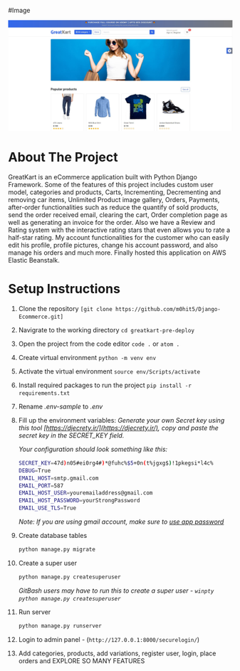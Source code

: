 #Image

![Alt text](https://github.com/m0hit5/Django-Ecommerce/blob/main/media/greatkart-screenshot.jpg)

# About The Project
GreatKart is an eCommerce application built with Python Django Framework. Some of the features of this project includes custom user model, categories and products, Carts, Incrementing, Decrementing and removing car items, Unlimited Product image gallery, Orders, Payments, after-order functionalities such as reduce the quantify of sold products, send the order received email, clearing the cart, Order completion page as well as generating an invoice for the order. Also we have a Review and Rating system with the interactive rating stars that even allows you to rate a half-star rating. My account functionalities for the customer who can easily edit his profile, profile pictures, change his account password, and also manage his orders and much more. Finally hosted this application on AWS Elastic Beanstalk.

# Setup Instructions

1. Clone the repository `[git clone https://github.com/m0hit5/Django-Ecommerce.git]`
3. Navigrate to the working directory `cd greatkart-pre-deploy`
4. Open the project from the code editor `code .` or `atom .`
5. Create virtual environment `python -m venv env`
6. Activate the virtual environment `source env/Scripts/activate`
7. Install required packages to run the project `pip install -r requirements.txt`
8. Rename _.env-sample_ to _.env_
9. Fill up the environment variables:
    _Generate your own Secret key using this tool [https://djecrety.ir/](https://djecrety.ir/), copy and paste the secret key in the SECRET_KEY field._

    _Your configuration should look something like this:_
    ```sh
    SECRET_KEY=47d)n05#ei0rg4#)*@fuhc%$5+0n(t%jgxg$)!1pkegsi*l4c%
    DEBUG=True
    EMAIL_HOST=smtp.gmail.com
    EMAIL_PORT=587
    EMAIL_HOST_USER=youremailaddress@gmail.com
    EMAIL_HOST_PASSWORD=yourStrongPassword
    EMAIL_USE_TLS=True
    ```
    _Note: If you are using gmail account, make sure to [use app password](https://support.google.com/accounts/answer/185833)_
10. Create database tables
    ```sh
    python manage.py migrate
    ```
11. Create a super user
    ```sh
    python manage.py createsuperuser
    ```
    _GitBash users may have to run this to create a super user - `winpty python manage.py createsuperuser`_
12. Run server
    ```sh
    python manage.py runserver
    ```
13. Login to admin panel - (`http://127.0.0.1:8000/securelogin/`)
14. Add categories, products, add variations, register user, login, place orders and EXPLORE SO MANY FEATURES

